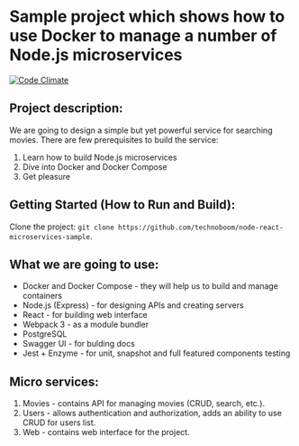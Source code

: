 # Sample project which shows how to use Docker to manage a number of Node.js microservices
[![Code Climate](https://codeclimate.com/github/technoboom/node-react-microservices-sample/badges/gpa.svg)](https://codeclimate.com/github/technoboom/node-react-microservices-sample)

## Project description:
We are going to design a simple but yet powerful service for searching movies.
There are few prerequisites to build the service:
1. Learn how to build Node.js microservices
2. Dive into Docker and Docker Compose
3. Get pleasure

## Getting Started (How to Run and Build):
Clone the project:
`git clone https://github.com/technoboom/node-react-microservices-sample`.

## What we are going to use:
- Docker and Docker Compose - they will help us to build and manage
containers
- Node.js (Express) - for designing APIs and creating servers
- React - for building web interface
- Webpack 3 - as a module bundler
- PostgreSQL
- Swagger UI - for bulding docs
- Jest + Enzyme - for unit, snapshot and full featured
components testing

## Micro services:
1. Movies - contains API for managing movies (CRUD, search, etc.).
2. Users - allows authentication and authorization, adds
an ability to use CRUD for users list.
3. Web - contains web interface for the project.